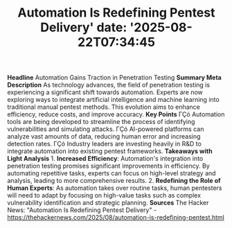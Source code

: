 ﻿---
title: "Automation Is Redefining Pentest Delivery'
date: '2025-08-22T07:34:45"
category: "Markets"
summary: ""
slug: "automation is redefining pentest delivery"
source_urls:
  - "https://thehackernews.com/2025/08/automation-is-redefining-pentest.html"
seo:
  title: "Automation Is Redefining Pentest Delivery | Hash n Hedge'
  description: '"
  keywords: ["news", "markets", "brief"]
---
**Headline** Automation Gains Traction in Penetration Testing  **Summary Meta Description** As technology advances, the field of penetration testing is experiencing a significant shift towards automation. Experts are now exploring ways to integrate artificial intelligence and machine learning into traditional manual pentest methods. This evolution aims to enhance efficiency, reduce costs, and improve accuracy.  **Key Points**  ΓÇó Automation tools are being developed to streamline the process of identifying vulnerabilities and simulating attacks. ΓÇó AI-powered platforms can analyze vast amounts of data, reducing human error and increasing detection rates. ΓÇó Industry leaders are investing heavily in R&D to integrate automation into existing pentest frameworks.  **Takeaways with Light Analysis**  1. **Increased Efficiency**: Automation's integration into penetration testing promises significant improvements in efficiency. By automating repetitive tasks, experts can focus on high-level strategy and analysis, leading to more comprehensive results. 2. **Redefining the Role of Human Experts**: As automation takes over routine tasks, human pentesters will need to adapt by focusing on high-value tasks such as complex vulnerability identification and strategic planning.  **Sources** The Hacker News: "Automation Is Redefining Pentest Delivery" - https://thehackernews.com/2025/08/automation-is-redefining-pentest.html 
